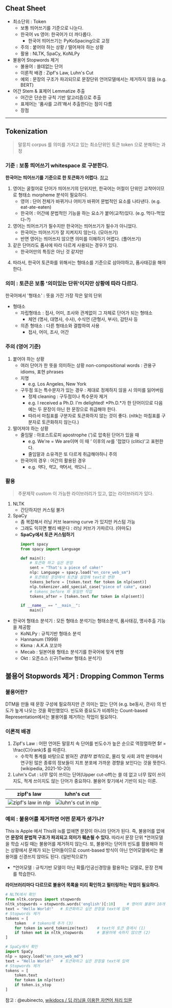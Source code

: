 ## Cheat Sheet
- 최소단위 : Token
    - 보통 띄어쓰기를 기준으로 나눈다.
    - 한국어 vs 영어: 한국어가 더 까다롭다.
        - 한국어 띄어쓰기는 PyKoSpacing으로 교정
    - 주의 : 붙어야 하는 상황 / 떨어져야 하는 상황
    - 활용 : NLTK, SpaCy, KoNLPy
- 불용어 Stopwords 제거
    - 불용어 : 쓸데없는 단어
    - 이론적 배경 : Zipf's Law, Luhn's Cut
    - 예외 : 문장의 구조가 파괴되므로 문장단위 언어모델에서는 제거하지 않음 (e.g. BERT)
- 어간 Stem & 표제어 Lemmatize 추출
    - 어간은 단순한 규칙 기반 알고리즘으로 추출
    - 표제어는 '품사를 고려'해서 추출한다는 점이 다름
    - 장점

---

## Tokenization
> 말뭉치 corpus 를 의미를 가지고 있는 최소단위인 토큰 token 으로 분해하는 과정
### 기준 : 보통 띄어쓰기 whitespace 로 구분한다.
**한국어는 띄어쓰기를 기준으로 한 토큰화가 어렵다.** [참고](https://wikidocs.net/21698)
1. 영어는 굴절어로 단어가 띄어쓰기의 단위지만, 한국어는 어절이 단위인 교착어이므로 형태소 morpheme 분석이 필요하다.
    - 영어 : 단어 전체가 바뀌거나 어미가 바뀌어 문법적인 요소를 나타낸다. (e.g. eat-ate-eaten)
    - 한국어 : 어간에 문법적인 기능을 하는 요소가 붙어(교착)있다. (e.g. 먹다-먹었다-?)
2. 영어는 띄어쓰기가 필수지만 한국어는 띄어쓰기가 필수가 아니었다.
    - 한국어는 띄어쓰기가 잘 지켜지지 않는다. (모아쓰기)
    - 반면 영어는 띄어쓰지 않으면 의미를 이해하기 어렵다. (풀어쓰기)
3. 같은 단어라도 품사에 따라 다르게 사용되는 경우가 있다.
    - 한국어만의 특징은 아닌 것 같지만
4. <p font=yellow> 따라서, 한국어 토큰화를 위해서는 형태소를 기준으로 삼아야하고, 품사태깅을 해야한다.</p>

### 의미 : 토큰은 보통 '의미있는 단위'이지만 상황에 따라 다르다.
한국어에서 '형태소' : 뜻을 가진 가장 작은 말의 단위
- 형태소
    - 자립형태소 : 접사, 어미, 조사와 관계없이 그 자체로 단어가 되는 형태소
        - 체언 (명사, 대명사, 수사), 수식언 (관형사, 부사), 감탄사 등
    - 의존 형태소 : 다른 형태소와 결합하여 사용
        - 접사, 어미, 조사, 어간
        
### 주의 (영어 기준)
1. 붙어야 하는 상황
    - 여러 단어가 한 뜻을 의미하는 상황 non-compositional words : 관용구 idioms, 표현 phrases
    - 지명 
        - e.g. Los Angeles, New York
    - 구두점 또는 특수문자가 있는 경우 : 제대로 정제하지 않을 시 의미를 잃어버림
        - 정제 cleaning : 구두점이나 특수문자 제거
        - e.g. I received a Ph.D. I'm delighted! *Ph.D.*가 한 단어이므로 다음 예는 두 문장이 아닌 한 문장으로 취급해야 한다.
        - 따라서 마침표를 구분자로 토큰화하지 않는 것이 좋다. (nltk는 마침표를 구분자로 토큰화하지 않는다.)
2. 떨어져야 하는 상황
    - 줄임말 : 아포스트로피 apostrophe (*'*)로 압축된 단어가 있을 때
        - e.g. We're = We are이며 이 때 *'* 이후의 *re*를 '접었다 (clitic)'고 표현한다. 
        - 줄임말과 소유격은 또 다르게 취급해야하니 주의
    - 한국어의 경우 : 어간의 활용된 경우
        - e.g. *먹*다, *먹*고, *먹*어서, *먹*으니 ...
    

### 활용
> 주문제작 custom 이 가능한 라이브러리가 있고, 없는 라이브러리가 있다.
1. NLTK
    - 간단하지만 커스텀 불가
2. SpaCy
    - 좀 복잡해서 러닝 커브 learning curve 가 있지만 커스텀 가능
    - 그래도 익히면 빨리 배운다 : 러닝 커브가 가파르다. (아마도)
    - **SpaCy에서 토큰 커스텀하기**
        ```py
        import spacy
        from spacy import Language

        def main():
            # 토큰화 하고 싶은 문장
            sent = "That's a piece of cake!"       
            nlp: Language = spacy.load("en_core_web_sm")
            # 토큰화된 문장에서 토큰을 설정해 text로 변환
            tokens_before = [token.text for token in nlp(sent)]
            nlp.tokenizer.add_special_case("piece of cake", case)
            # tokens_before 와 동일한 작업
            tokens_after = [token.text for token in nlp(sent)]

        if __name__ == "__main__":
            main()
        ```
- 한국어 형태소 분석기 : 모든 형태소 분석기는 형태소분석, 품사태깅, 명사추출 기능을 제공함
    - KoNLPy : 규칙기반 형태소 분석
    - Hannanum (1999)
    - Kkma : A.K.A 꼬꼬마
    - Mecab : 일본어용 형태소 분석기를 한국어에 맞게 변형
    - Okt : 오픈소스 ((구)Twitter 형태소 분석기)


## 불용어 Stopwords 제거 : Dropping Common Terms
### 불용어란?
DTM을 만들 때 문장 구성에 필요하지만 큰 의미는 없는 단어 (e.g. be동사, 관사) 의 빈도가 높게 나오는 것을 확인했었다. 빈도와 중요도가 비례하는 Count-based Representation에서는 불용어를 제거하는 작업이 필요하다.

### 이론적 배경
1. Zipf's Law : 어떤 언어든 말뭉치 속 단어를 빈도수가 높은 순으로 역정렬하면 $f = \frac{C}{rank}$ 를 따른다.
    - 수학적 통계를 바탕으로 밝혀진 *경험적 법칙*으로, 물리 및 사회 과학 분야에서 연구된 많은 종류의 정보들이 지프 분포에 가까운 경향을 보인다는 것을 뜻한다. (wikipedia, 2021-10-20)
2. Luhn's Cut : 너무 많이 쓰이는 단어(Upper cut-off)는 쓸 데 없고 너무 많이 쓰이지도, 적게 쓰이지도 않는 단어가 중요하다. 불용어 찾기에서 기반이 되는 이론.

|zipf's law|luhn's cut|
|:-:|:-:|
|![zipf's law in nlp](https://www.ngcm.soton.ac.uk/wp-content/uploads/sites/362/2021/07/nlp_zipfs_law.png)|![luhn's cut in nlp](https://www.researchgate.net/profile/Carsten-Lanquillon/publication/45667197/figure/fig4/AS:669415251132434@1536612441901/Luhns-application-of-Zipfs-Law-following-Luhn-1958b-p-120.png)|

### 예외 : 불용어를 제거하면 어떤 문제가 생기나?

This is Apple 에서 This와 is를 없애면 문장이 아니라 단어가 된다. 즉, 불용어를 없애면 **문장의 문법적 구조가 파괴되고 의미가 훼손될 수 있다.** 따라서 문장 단위 *언어모델을 학습 시킬 때는 불용어를 제거하지 않는다. 또, 불용어는 단어의 빈도를 활용해야 하는 상황에서 문제가 되는 단어들이므로 count-based 방식이 아닌 언어모델에서는 불용어를 신경쓰지 않아도 된다. (일반적으로?) 
- *언어모델 : 규칙기반 모델이 아닌 확률/인공신경망을 활용하는 모델로, 문장 전체를 학습한다. 

**라이브러리마다 다르므로 불용어 목록을 미리 확인하고 필터링하는 작업이 필요하다.**
```py
# NLTK에서 확인
from nltk.corpus import stopwords
nltk_stopwords = stopwords.words('english')[:10]     # 영어의 불용어 10개 예시로
text = "Hello World!"   # 토큰화하고 싶은 문장을 text에 입력
# Stopwords 제거
tokens = [
    token   # tokens에 추가 (3)
    for token in word_tokenize(text)    # text의 토큰 중에서 (1)
    if token not in nltk_stopwords      # 불용어에 속하지 않으면 (2)
]
```
```py
# SpaCy에서 확인
import SpaCy
nlp = spacy.load("en_core_web_md")
text = "Hello World!"   # 토큰화하고 싶은 문장을 text에 입력
# Stopwords 제거
tokens = [
    token.text
    for token in nlp(text)
    if token.is_stop
]
```


참고 : @eubinecto, [wikidocs / 딥 러닝을 이용한 자연어 처리 입문](https://wikidocs.net/book/2155)